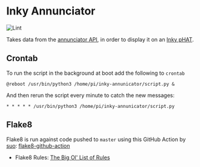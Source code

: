 # Inky Annunciator

![Lint](https://github.com/Leftorium/inky-annunicator/workflows/Lint/badge.svg?branch=master)

Takes data from the [annunciator API](https://now-api.parliament.uk/index.html), in order to display it on an [Inky pHAT](https://shop.pimoroni.com/products/inky-phat?variant=12549254217811).

## Crontab

To run the script in the background at boot add the following to `crontab`

`@reboot /usr/bin/python3 /home/pi/inky-annunicator/script.py &`

And then rerun the script every minute to catch the new messages:

`* * * * * /usr/bin/python3 /home/pi/inky-annunicator/script.py`

## Flake8

Flake8 is run against code pushed to `master` using this GitHub Action by [suo](https://github.com/suo): [flake8-github-action](https://github.com/suo/flake8-github-action)

- Flake8 Rules: [The Big Ol' List of Rules](https://lintlyci.github.io/Flake8Rules/)
